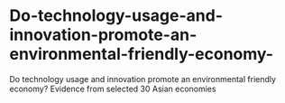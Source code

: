 # Do-technology-usage-and-innovation-promote-an-environmental-friendly-economy-
Do technology usage and innovation promote an environmental friendly economy? Evidence from selected 30 Asian economies
